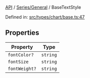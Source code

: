 [API](../../../overview.md) / [Series/General](../overview.md) / BaseTextStyle

Defined in: [src/types/chart/base.ts:47](https://github.com/gravity-ui/charts/blob/6aea3bcf86facdd4a019a7e612d7ac7e27006c35/src/types/chart/base.ts#L47)

## Properties

| Property | Type |
| ------ | ------ |
| <a id="fontcolor"></a> `fontColor?` | `string` |
| <a id="fontsize"></a> `fontSize` | `string` |
| <a id="fontweight"></a> `fontWeight?` | `string` |
